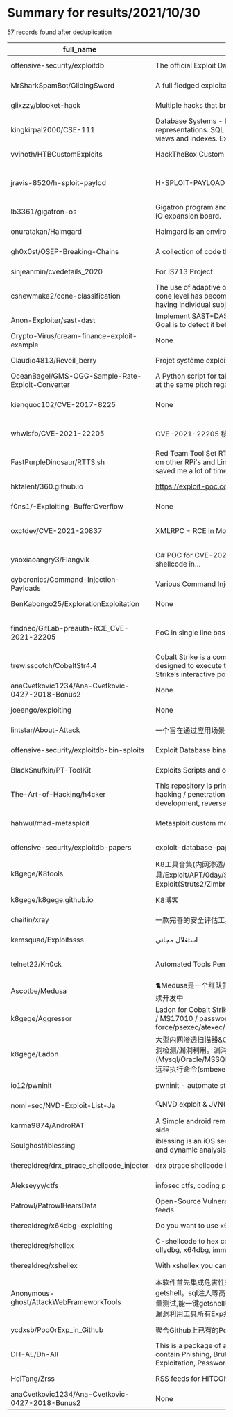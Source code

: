 
# Summary for results/2021/10/30
    
57 records found after deduplication

| full_name | description | html_url | matched_list | matched_count | pushed_at | size | stargazers_count | language | forks_count | vul_ids |
|--------------------------------------------------|------------------------------------------------------------------------------------------------------------------------------------------------------------------------------------------------------------------------------------------------------------------|---------------------------------------------------------------------|-------------------------------------------------|-----------------|---------------------------|---------|--------------------|------------------|---------------|--------------------|
| offensive-security/exploitdb | The official Exploit Database repository | https://github.com/offensive-security/exploitdb | ['exploit'] | 1 | 2021-10-30 05:07:56+00:00 | 278439 | 6567 | C | 1815 | [] |
| MrSharkSpamBot/GlidingSword | A full fledged exploitation framework written in pure python3. | https://github.com/MrSharkSpamBot/GlidingSword | ['exploit'] | 1 | 2021-10-30 05:24:05+00:00 | 77 | 8 | Python | 2 | [] |
| glixzzy/blooket-hack | Multiple hacks that breaks the game | https://github.com/glixzzy/blooket-hack | ['exploit'] | 1 | 2021-10-30 01:47:32+00:00 | 3140 | 86 | JavaScript | 180 | [] |
| kingkirpal2000/CSE-111 | Database Systems - Principles of database design and operation. Relational data model. High-level data modeling representations. SQL database language. Active databases with constraints and triggers. Query optimization with views and indexes. Exploiting da | https://github.com/kingkirpal2000/CSE-111 | ['exploit'] | 1 | 2021-10-30 06:20:42+00:00 | 8020 | 1 | ReScript | 0 | [] |
| vvinoth/HTBCustomExploits | HackTheBox Custom Exploits | https://github.com/vvinoth/HTBCustomExploits | ['exploit'] | 1 | 2021-10-30 12:36:18+00:00 | 32 | 0 | Python | 0 | [] |
| jravis-8520/h-sploit-paylod | H-SPLOIT-PAYLOAD IS A TOOL TO GENERATE A PAYLOAD IN 1 CLICK | https://github.com/jravis-8520/h-sploit-paylod | ['metasploit module OR payload', 'sploit'] | 2 | 2021-10-30 13:08:52+00:00 | 39 | 0 | Shell | 0 | [] |
| lb3361/gigatron-os | Gigatron program and operating-system level things to exploit a SD card attached to the SPI interface of a RAM & IO expansion board. | https://github.com/lb3361/gigatron-os | ['exploit'] | 1 | 2021-10-30 00:15:38+00:00 | 234 | 0 | C | 0 | [] |
| onuratakan/Haimgard | Haimgard is an environment for writing, testing and using exploit code. | https://github.com/onuratakan/Haimgard | ['exploit'] | 1 | 2021-10-30 12:03:43+00:00 | 3609 | 0 | Python | 0 | [] |
| gh0x0st/OSEP-Breaking-Chains | A collection of code that I am using as I work through the PEN-300 course. | https://github.com/gh0x0st/OSEP-Breaking-Chains | ['shellcode'] | 1 | 2021-10-30 02:42:15+00:00 | 44 | 1 | C# | 0 | [] |
| sinjeanmin/cvedetails_2020 | For IS713 Project | https://github.com/sinjeanmin/cvedetails_2020 | ['cve-2 OR cve_2'] | 1 | 2021-10-30 08:17:57+00:00 | 21627 | 0 | | 0 | [] |
| cshewmake2/cone-classification | The use of adaptive optics scanning laser ophthalmoscopy (AOSLO) to probe color perception at the individual cone level has become increasingly of interest in the vision science community. Such experiments are enabled by having individual subjects' cone cl | https://github.com/cshewmake2/cone-classification | ['exploit'] | 1 | 2021-10-30 03:18:08+00:00 | 4745 | 0 | Jupyter Notebook | 0 | [] |
| Anon-Exploiter/sast-dast | Implement SAST+DAST checks using github actions against a vulnerable python application which allows RCE. Goal is to detect it before it gets pushed into production. | https://github.com/Anon-Exploiter/sast-dast | ['rce'] | 1 | 2021-10-30 10:50:31+00:00 | 12 | 1 | Python | 0 | [] |
| Crypto-Virus/cream-finance-exploit-example | None | https://github.com/Crypto-Virus/cream-finance-exploit-example | ['exploit'] | 1 | 2021-10-30 02:04:50+00:00 | 159 | 29 | Solidity | 3 | [] |
| Claudio4813/Reveil_berry | Projet système exploitation P18M groupe 1 (Arnaud/Vincent/Frederic/Claude) | https://github.com/Claudio4813/Reveil_berry | ['exploit'] | 1 | 2021-10-30 11:05:41+00:00 | 13 | 0 | HTML | 0 | [] |
| OceanBagel/GMS-OGG-Sample-Rate-Exploit-Converter | A Python script for taking advantage of the GM:S OGG Sample Rate Exploit, allowing OGG files to be played back at the same pitch regardless of the game's attempts to change it. | https://github.com/OceanBagel/GMS-OGG-Sample-Rate-Exploit-Converter | ['exploit'] | 1 | 2021-10-30 01:37:11+00:00 | 0 | 0 | Python | 0 | [] |
| kienquoc102/CVE-2017-8225 | None | https://github.com/kienquoc102/CVE-2017-8225 | ['cve-2 OR cve_2'] | 1 | 2021-10-30 02:29:57+00:00 | 0 | 1 | Python | 0 | ['CVE-2017-8225'] |
| whwlsfb/CVE-2021-22205 | CVE-2021-22205 移除了对djvumake & djvulibre的依赖，可在win平台使用 | https://github.com/whwlsfb/CVE-2021-22205 | ['cve-2 OR cve_2'] | 1 | 2021-10-30 03:04:03+00:00 | 0 | 0 | Python | 0 | ['CVE-2021-22205'] |
| FastPurpleDinosaur/RTTS.sh | Red Team Tool Set RTTS.sh works on RPi 3b+ and 4, Debian Buster 10.  RPi3b+ best for monitor mode. May work on other RPi's and Linux distros.  Quick install of common tools including wireshark and metasploit.  This script saved me a lot of time so that I | https://github.com/FastPurpleDinosaur/RTTS.sh | ['metasploit module OR payload'] | 1 | 2021-10-30 03:06:49+00:00 | 0 | 0 | | 0 | [] |
| hktalent/360.github.io | https://exploit-poc.com | https://github.com/hktalent/360.github.io | ['exploit'] | 1 | 2021-10-30 05:31:01+00:00 | 0 | 0 | HTML | 0 | [] |
| f0ns1/-Exploiting-BufferOverflow | None | https://github.com/f0ns1/-Exploiting-BufferOverflow | ['exploit'] | 1 | 2021-10-30 08:49:24+00:00 | 0 | 0 | Python | 0 | [] |
| oxctdev/CVE-2021-20837 | XMLRPC - RCE in MovableTypePoC | https://github.com/oxctdev/CVE-2021-20837 | ['cve-2 OR cve_2', 'rce'] | 2 | 2021-10-30 09:22:31+00:00 | 0 | 0 | Ruby | 0 | ['CVE-2021-20837'] |
| yaoxiaoangry3/Flangvik | C# POC for CVE-2021-26855 aka ProxyLogon, supports the classically semi-interactive web shell as well as shellcode in… | https://github.com/yaoxiaoangry3/Flangvik | ['cve poc', 'shellcode'] | 2 | 2021-10-30 11:31:50+00:00 | 0 | 0 | | 0 | ['CVE-2021-26855'] |
| cyberonics/Command-Injection-Payloads | Various Command Injection Payloads | https://github.com/cyberonics/Command-Injection-Payloads | ['command injection'] | 1 | 2021-10-30 11:44:18+00:00 | 4 | 0 | nan | 1 | [] |
| BenKabongo25/ExplorationExploitation | None | https://github.com/BenKabongo25/ExplorationExploitation | ['exploit'] | 1 | 2021-10-30 12:04:12+00:00 | 0 | 0 | Python | 0 | [] |
| findneo/GitLab-preauth-RCE_CVE-2021-22205 | PoC in single line bash | https://github.com/findneo/GitLab-preauth-RCE_CVE-2021-22205 | ['cve poc', 'cve-2 OR cve_2', 'rce', 'rce poc'] | 4 | 2021-10-30 12:01:36+00:00 | 0 | 0 | | 0 | ['CVE-2021-22205'] |
| trewisscotch/CobaltStr4.4 | Cobalt Strike is a commercial, full-featured, remote access tool that bills itself as "adversary simulation software designed to execute targeted attacks and emulate the post-exploitation actions of advanced threat actors". Cobalt Strike’s interactive post | https://github.com/trewisscotch/CobaltStr4.4 | ['exploit'] | 1 | 2021-10-30 12:39:21+00:00 | 0 | 0 | C | 0 | [] |
| anaCvetkovic1234/Ana-Cvetkovic-0427-2018-Bonus2 | None | https://github.com/anaCvetkovic1234/Ana-Cvetkovic-0427-2018-Bonus2 | ['cve-2 OR cve_2'] | 1 | 2021-10-30 12:33:20+00:00 | 0 | 0 | | 0 | [] |
| joeengo/exploiting | None | https://github.com/joeengo/exploiting | ['exploit'] | 1 | 2021-10-30 11:46:55+00:00 | 296 | 0 | Lua | 0 | [] |
| lintstar/About-Attack | 一个旨在通过应用场景 / 标签对 Github 红队向工具 / 资源进行分类收集，降低红队技术门槛的手册【持续更新】 | https://github.com/lintstar/About-Attack | ['rce'] | 1 | 2021-10-30 08:01:54+00:00 | 20080 | 204 | | 41 | [] |
| offensive-security/exploitdb-bin-sploits | Exploit Database binary exploits located in the /sploits directory | https://github.com/offensive-security/exploitdb-bin-sploits | ['exploit', 'sploit'] | 2 | 2021-10-30 00:05:59+00:00 | 1534763 | 1518 | Python | 521 | [] |
| BlackSnufkin/PT-ToolKit | Exploits Scripts and other tools that are useful during Penetration-Testing or Red Team engagement | https://github.com/BlackSnufkin/PT-ToolKit | ['exploit'] | 1 | 2021-10-30 13:02:06+00:00 | 108639 | 6 | PowerShell | 5 | [] |
| The-Art-of-Hacking/h4cker | This repository is primarily maintained by Omar Santos and includes thousands of resources related to ethical hacking / penetration testing, digital forensics and incident response (DFIR), vulnerability research, exploit development, reverse engineering, | https://github.com/The-Art-of-Hacking/h4cker | ['exploit'] | 1 | 2021-10-30 11:35:04+00:00 | 71140 | 10264 | Jupyter Notebook | 1760 | [] |
| hahwul/mad-metasploit | Metasploit custom modules, plugins, resource script and.. awesome metasploit collection | https://github.com/hahwul/mad-metasploit | ['metasploit module OR payload'] | 1 | 2021-10-30 00:16:47+00:00 | 168321 | 253 | Ruby | 78 | [] |
| offensive-security/exploitdb-papers | exploit-database-papers | https://github.com/offensive-security/exploitdb-papers | ['exploit'] | 1 | 2021-10-30 01:36:31+00:00 | 2761089 | 357 | | 54 | [] |
| k8gege/K8tools | K8工具合集(内网渗透/提权工具/远程溢出/漏洞利用/扫描工具/密码破解/免杀工具/Exploit/APT/0day/Shellcode/Payload/priviledge/BypassUAC/OverFlow/WebShell/PenTest) Web GetShell Exploit(Struts2/Zimbra/Weblogic/Tomcat/Apache/Jboss/DotNetNuke/zabbix) | https://github.com/k8gege/K8tools | ['0day', 'exploit', 'shellcode'] | 3 | 2021-10-30 12:36:31+00:00 | 290463 | 4043 | PowerShell | 1831 | [] |
| k8gege/k8gege.github.io | K8博客 | https://github.com/k8gege/k8gege.github.io | ['exploit'] | 1 | 2021-10-30 11:30:15+00:00 | 262895 | 18 | HTML | 7 | [] |
| chaitin/xray | 一款完善的安全评估工具，支持常见 web 安全问题扫描和自定义 poc _ 使用之前务必先阅读文档 | https://github.com/chaitin/xray | ['vulnerability poc'] | 1 | 2021-10-30 10:41:07+00:00 | 35843 | 5973 | Vue | 1249 | [] |
| kemsquad/Exploitssss | استغلال مجاني | https://github.com/kemsquad/Exploitssss | ['exploit'] | 1 | 2021-10-30 13:13:31+00:00 | 11 | 0 | | 0 | [] |
| telnet22/Kn0ck | Automated Tools Pentest | https://github.com/telnet22/Kn0ck | ['metasploit module OR payload'] | 1 | 2021-10-30 07:38:15+00:00 | 10057 | 49 | PHP | 21 | [] |
| Ascotbe/Medusa | :cat2:Medusa是一个红队武器库平台，目前包括XSS平台、协同平台、CVE监控、免杀生成、DNSLOG、钓鱼邮件等功能，持续开发中 | https://github.com/Ascotbe/Medusa | ['cve poc'] | 1 | 2021-10-30 09:19:47+00:00 | 64607 | 1264 | Python | 259 | [] |
| k8gege/Aggressor | Ladon for Cobalt Strike & Cracked Download,Large Network Penetration Scanner, vulnerability / exploit / detection / MS17010 / password/brute-force/psexec/atexec/sshexec/webshell/smbexec/netcat/osscan/netscan/struts2Poc/weblogicExp | https://github.com/k8gege/Aggressor | ['exploit'] | 1 | 2021-10-30 12:16:59+00:00 | 16956 | 343 | | 79 | [] |
| k8gege/Ladon | 大型内网渗透扫描器&Cobalt Strike，Ladon8.9内置120个模块，包含信息收集/存活主机/端口扫描/服务识别/密码爆破/漏洞检测/漏洞利用。漏洞检测含MS17010/SMBGhost/Weblogic/ActiveMQ/Tomcat/Struts2，密码口令爆破(Mysql/Oracle/MSSQL)/FTP/SSH(Linux)/VNC/Windows(IPC/WMI/SMB/Netbios/LDAP/SmbHash/WmiHash/Winrm),远程执行命令(smbexec/wmiexe | https://github.com/k8gege/Ladon | ['exploit'] | 1 | 2021-10-30 12:19:56+00:00 | 78520 | 2816 | C# | 666 | [] |
| io12/pwninit | pwninit - automate starting binary exploit challenges | https://github.com/io12/pwninit | ['exploit'] | 1 | 2021-10-30 03:36:12+00:00 | 996 | 248 | Rust | 13 | [] |
| nomi-sec/NVD-Exploit-List-Ja | 🔍NVD exploit & JVN(Japan Vulnerability Notes) easy description | https://github.com/nomi-sec/NVD-Exploit-List-Ja | ['exploit'] | 1 | 2021-10-30 00:45:15+00:00 | 41003 | 24 | | 14 | [] |
| karma9874/AndroRAT | A Simple android remote administration tool using sockets. It uses java on the client side and python on the server side | https://github.com/karma9874/AndroRAT | ['exploit'] | 1 | 2021-10-30 08:14:11+00:00 | 38339 | 356 | Java | 154 | [] |
| Soulghost/iblessing | iblessing is an iOS security exploiting toolkit, it mainly includes application information gathering, static analysis and dynamic analysis. It can be used for reverse engineering, binary analysis and vulnerability mining. | https://github.com/Soulghost/iblessing | ['exploit'] | 1 | 2021-10-30 10:08:08+00:00 | 36569 | 421 | C++ | 62 | [] |
| therealdreg/drx_ptrace_shellcode_injector | drx ptrace shellcode injector | https://github.com/therealdreg/drx_ptrace_shellcode_injector | ['shellcode'] | 1 | 2021-10-30 04:01:10+00:00 | 183 | 5 | C | 3 | [] |
| Alekseyyy/ctfs | infosec ctfs, coding puzzles and other contests | https://github.com/Alekseyyy/ctfs | ['rce'] | 1 | 2021-10-30 13:32:41+00:00 | 9596 | 2 | Python | 1 | [] |
| Patrowl/PatrowlHearsData | Open-Source Vulnerability Intelligence Center - Unified source of vulnerability, exploit and threat Intelligence feeds | https://github.com/Patrowl/PatrowlHearsData | ['exploit'] | 1 | 2021-10-30 00:03:48+00:00 | 426907 | 34 | | 19 | [] |
| therealdreg/x64dbg-exploiting | Do you want to use x64dbg instead of immunity debugger? | https://github.com/therealdreg/x64dbg-exploiting | ['exploit'] | 1 | 2021-10-30 04:04:50+00:00 | 421 | 21 | | 2 | [] |
| therealdreg/shellex | C-shellcode to hex converter, handy tool for paste & execute shellcodes in IDA PRO, gdb, windbg, radare2, ollydbg, x64dbg, immunity debugger & 010 editor | https://github.com/therealdreg/shellex | ['shellcode'] | 1 | 2021-10-30 04:06:04+00:00 | 24145 | 67 | C | 19 | [] |
| therealdreg/xshellex | With xshellex you can paste any kind of c-shellcode strings in x64dbg, ollydbg & immunity debugger | https://github.com/therealdreg/xshellex | ['shellcode'] | 1 | 2021-10-30 04:05:23+00:00 | 22814 | 22 | C | 9 | [] |
| Anonymous-ghost/AttackWebFrameworkTools | 本软件首先集成危害性较大框架和部分主流cms的rce(无需登录,或者登录绕过执行rce)和反序列化(利用链简单)。上传getshell。sql注入等高危漏洞直接就可以拿权限出数据。其次对一些构造复杂exp漏洞进行检测。傻瓜式导入url即可实现批量测试,能一键getshell检测绝不sql注入或者不是只检测。其中thinkphp 集成所有rce Exp Struts2漏洞集成了shack2 和k8 漏洞利用工具所有Exp并对他们的exp进行优化和修复此工具的所集成漏洞全部是基于平时实战中所得到的经验从而写入到 | https://github.com/Anonymous-ghost/AttackWebFrameworkTools | ['rce'] | 1 | 2021-10-30 02:19:57+00:00 | 288837 | 710 | | 147 | [] |
| ycdxsb/PocOrExp_in_Github | 聚合Github上已有的Poc或者Exp，CVE信息来自CVE官网。Auto Collect Poc Or Exp from Github by CVE ID. | https://github.com/ycdxsb/PocOrExp_in_Github | ['cve poc'] | 1 | 2021-10-30 01:31:34+00:00 | 109998 | 221 | Python | 66 | [] |
| DH-AL/Dh-All | This is a package of all hacking tools., This tool contain over 300+ Advance and professional Hacking tools.it contain Phishing, Brute forcing, cloning, Vulnerability scanning, Information Gathering, Tracing and Tracking, Exploitation, Password cracking, W | https://github.com/DH-AL/Dh-All | ['exploit'] | 1 | 2021-10-30 06:23:12+00:00 | 560 | 7 | Python | 3 | [] |
| HeiTang/Zrss | RSS feeds for HITCON ZeroDay’s vulnerability list | https://github.com/HeiTang/Zrss | ['zeroday'] | 1 | 2021-10-30 01:04:06+00:00 | 29886 | 2 | Python | 0 | [] |
| anaCvetkovic1234/Ana-Cvetkovic-0427-2018-Bunus2 | None | https://github.com/anaCvetkovic1234/Ana-Cvetkovic-0427-2018-Bunus2 | ['cve-2 OR cve_2'] | 1 | 2021-10-30 12:39:47+00:00 | 0 | 0 | | 0 | [] |
